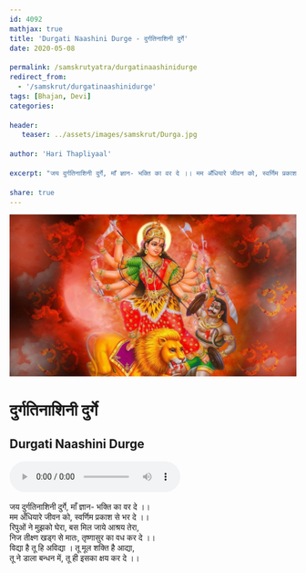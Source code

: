 ```yaml
---
id: 4092    
mathjax: true    
title: 'Durgati Naashini Durge - दुर्गतिनाशिनी दुर्गे'    
date: 2020-05-08    

permalink: /samskrutyatra/durgatinaashinidurge
redirect_from: 
  - '/samskrut/durgatinaashinidurge'
tags: [Bhajan, Devi]    
categories:    
    
header:    
   teaser: ../assets/images/samskrut/Durga.jpg    
    
author: 'Hari Thapliyaal'    
    
excerpt: "जय दुर्गतिनाशिनी दुर्गे, माँ ज्ञान- भक्ति का वर दे ।। मम अँधियारे जीवन को, स्वर्णिम प्रकाश से भर दे ।। रिपुओं ने मुझको घेरा, बस मिल जाये आश्रय तेरा, निज तीक्ष्ण खड्ग से मातः, तृष्णासुर का वध कर दे ।।"
    
share: true    
---
```

![](../assets/images/samskrut/Durga.jpg)    
    
# दुर्गतिनाशिनी दुर्गे    
## Durgati Naashini Durge    
    
<audio controls>
  <source src="https://raw.githubusercontent.com/dasarpai/DAI-mp3/main/dasarpai-mp3/025-DurgatiNaashiniDurge.mp3" type="audio/mp3">
  Your browser does not support the audio element.
</audio>     
    
जय दुर्गतिनाशिनी दुर्गे, माँ ज्ञान- भक्ति का वर दे ।।     
मम अँधियारे जीवन को, स्वर्णिम प्रकाश से भर दे ।।     
रिपुओं ने मुझको घेरा, बस मिल जाये आश्रय तेरा,     
निज तीक्ष्ण खड्ग से मातः, तृष्णासुर का वध कर दे ।।     
विद्या है तू हि अविद्या । तू मूल शक्ति है आद्या,    
तू ने डाला बन्धन में, तू ही इसका क्षय कर दे ।।    
    
